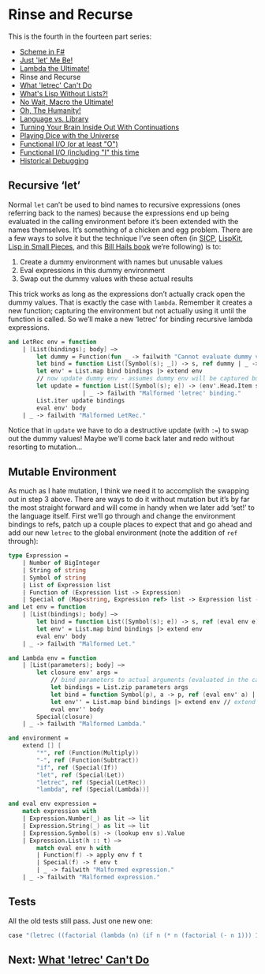 # Rinse and Recurse

This is the fourth in the fourteen part series:

* [Scheme in F#](Docs/intro.md)
* [Just 'let' Me Be!](let.md)
* [Lambda the Ultimate!](lambda.md)
* Rinse and Recurse
* [What 'letrec' Can't Do](letstar.md)
* [What's Lisp Without Lists?!](lists.md)
* [No Wait, Macro the Ultimate!](macros.md)
* [Oh, The Humanity!](mutation.md)
* [Language vs. Library](library.md)
* [Turning Your Brain Inside Out With Continuations](continuations.md)
* [Playing Dice with the Universe](amb.md)
* [Functional I/O (or at least "O")](functional_o.md)
* [Functional I/O (including "I" this time](functional_i.md)
* [Historical Debugging](debugging.md)

## Recursive ‘let’

Normal `let` can’t be used to bind names to recursive expressions (ones referring back to the names) because the expressions end up being evaluated in the calling environment before it’s been extended with the names themselves. It’s something of a chicken and egg problem. There are a few ways to solve it but the technique I’ve seen often (in [SICP](http://mitpress.mit.edu/sicp/), [LispKit](http://www.amazon.com/gp/product/0133315797/ref=as_li_tl?ie=UTF8&camp=1789&creative=9325&creativeASIN=0133315797&linkCode=as2&tag=bookporn-20&linkId=EMSSTA7BLP7RGXTR), [Lisp in Small Pieces](http://www.amazon.com/gp/product/0521545668/ref=as_li_tl?ie=UTF8&camp=1789&creative=9325&creativeASIN=0521545668&linkCode=as2&tag=bookporn-20&linkId=KKJXEREGJXRVJZKW), and this [Bill Hails book](http://www.amazon.com/gp/product/0521545668/ref=as_li_tl?ie=UTF8&camp=1789&creative=9325&creativeASIN=0521545668&linkCode=as2&tag=bookporn-20&linkId=KKJXEREGJXRVJZKW) we’re following) is to:

1. Create a dummy environment with names but unusable values
2. Eval expressions in this dummy environment
3. Swap out the dummy values with these actual results

This trick works as long as the expressions don’t actually crack open the dummy values. That is exactly the case with `lambda`. Remember it creates a new function; capturing the environment but not actually using it until the function is called. So we’ll make a new ‘letrec’ for binding recursive lambda expressions.

``` fsharp
and LetRec env = function 
    | [List(bindings); body] –> 
        let dummy = Function(fun _ -> failwith "Cannot evaluate dummy values.") 
        let bind = function List([Symbol(s); _]) -> s, ref dummy | _ -> failwith "Malformed 'letrec' binding." 
        let env' = List.map bind bindings |> extend env 
        // now update dummy env - assumes dummy env will be captured but not actually accessed (e.g. lambda) 
        let update = function List([Symbol(s); e]) -> (env'.Head.Item s) := (eval env' e) 
                     | _ -> failwith "Malformed 'letrec' binding." 
        List.iter update bindings 
        eval env' body 
    | _ -> failwith "Malformed LetRec."
```

Notice that in `update` we have to do a destructive update (with `:=`) to swap out the dummy values! Maybe we’ll come back later and redo without resorting to mutation…

## Mutable Environment

As much as I hate mutation, I think we need it to accomplish the swapping out in step 3 above. There are ways to do it without mutation but it’s by far the most straight forward and will come in handy when we later add ‘set!’ to the language itself. First we’ll go through and change the environment bindings to refs, patch up a couple places to expect that and go ahead and add our new `letrec` to the global environment (note the addition of `ref` through):

``` fsharp
type Expression = 
    | Number of BigInteger 
    | String of string 
    | Symbol of string 
    | List of Expression list 
    | Function of (Expression list -> Expression) 
    | Special of (Map<string, Expression ref> list -> Expression list -> Expression) 
and Let env = function 
    | [List(bindings); body] –> 
        let bind = function List([Symbol(s); e]) -> s, ref (eval env e) | _ -> failwith "Malformed 'let' binding." 
        let env' = List.map bind bindings |> extend env 
        eval env' body 
    | _ -> failwith "Malformed Let."

and Lambda env = function 
    | [List(parameters); body] –> 
        let closure env' args = 
            // bind parameters to actual arguments (evaluated in the caller's environment) 
            let bindings = List.zip parameters args 
            let bind = function Symbol(p), a -> p, ref (eval env' a) | _ -> failwith "Malformed 'lambda' parameter." 
            let env'' = List.map bind bindings |> extend env // extend the captured definition-time environment 
            eval env'' body 
        Special(closure) 
    | _ -> failwith "Malformed Lambda."

and environment = 
    extend [] [ 
        "*", ref (Function(Multiply)) 
        "-", ref (Function(Subtract)) 
        "if", ref (Special(If)) 
        "let", ref (Special(Let)) 
        "letrec", ref (Special(LetRec)) 
        "lambda", ref (Special(Lambda))]

and eval env expression = 
    match expression with 
    | Expression.Number(_) as lit –> lit 
    | Expression.String(_) as lit –> lit 
    | Expression.Symbol(s) -> (lookup env s).Value 
    | Expression.List(h :: t) –> 
        match eval env h with 
        | Function(f) -> apply env f t 
        | Special(f) -> f env t 
        | _ -> failwith "Malformed expression." 
    | _ -> failwith "Malformed expression."
```

## Tests

All the old tests still pass. Just one new one:

``` fsharp
case "(letrec ((factorial (lambda (n) (if n (* n (factorial (- n 1))) 1)))) (factorial 4))" "24" // letrec and recursion
```

## Next: [What 'letrec' Can't Do](letstar.md)
